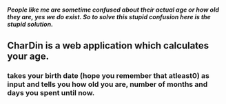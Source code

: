 ##### People like me are sometime confused about their actual age or how old they are, yes we do exist. So to solve this stupid confusion here is the stupid solution.
## CharDin is a web application which calculates your age.
### takes your birth date (hope you remember that atleast0) as input and tells you how old you are, number of months and days you spent until now.


